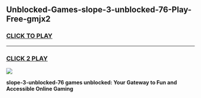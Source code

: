
## Unblocked-Games-slope-3-unblocked-76-Play-Free-gmjx2
<h3>
<a href="https://premium76.site?title=slope-3-unblocked-76&ref=12A">CLICK TO PLAY</a></h3>
<hr>

<h3>
<a href="https://premium76.site?title=slope-3-unblocked-76&ref=12A">CLICK 2 PLAY</a>
  
</h3>

<a href="https://premium76.site?title=slope-3-unblocked-76&ref=12A"><img src="https://clearcache.store/games.png"></a>


**slope-3-unblocked-76 games unblocked: Your Gateway to Fun and Accessible Online Gaming**
